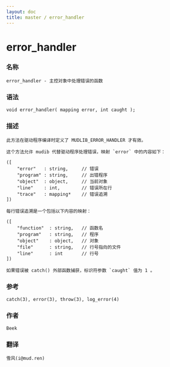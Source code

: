 ```yaml
---
layout: doc
title: master / error_handler
---
```

# error_handler

### 名称

    error_handler - 主控对象中处理错误的函数

### 语法

    void error_handler( mapping error, int caught );

### 描述

    此方法在驱动程序编译时定义了 MUDLIB_ERROR_HANDLER 才有效。

    这个方法允许 mudib 代替驱动程序处理错误，映射 `error` 中的内容如下：

    ([
        "error"   : string,     // 错误
        "program" : string,     // 出错程序
        "object"  : object,     // 当前对象
        "line"    : int,        // 错误所在行
        "trace"   : mapping*    // 错误追溯
    ])

    每行错误追溯是一个包括以下内容的映射：

    ([
        "function"  : string,   // 函数名
        "program"   : string,   // 程序
        "object"    : object,   // 对象
        "file"      : string,   // 行号指向的文件
        "line"      : int       // 行号
    ])

    如果错误被 catch() 外部函数捕获，标识符参数 `caught` 值为 1 。

### 参考

    catch(3), error(3), throw(3), log_error(4)

### 作者

    Beek

### 翻译

    雪风(i@mud.ren)
